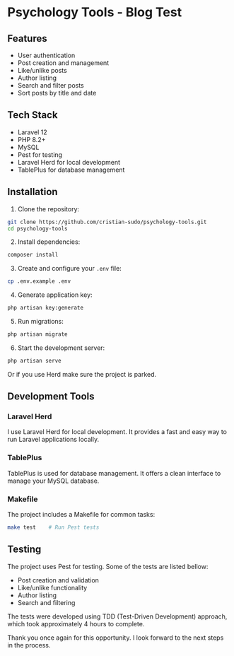 # Psychology Tools - Blog Test

## Features

- User authentication
- Post creation and management
- Like/unlike posts
- Author listing
- Search and filter posts
- Sort posts by title and date

## Tech Stack

- Laravel 12
- PHP 8.2+
- MySQL
- Pest for testing
- Laravel Herd for local development
- TablePlus for database management

## Installation

1. Clone the repository:
```bash
git clone https://github.com/cristian-sudo/psychology-tools.git
cd psychology-tools
```

2. Install dependencies:
```bash
composer install
```

3. Create and configure your `.env` file:
```bash
cp .env.example .env
```

4. Generate application key:
```bash
php artisan key:generate
```

5. Run migrations:
```bash
php artisan migrate
```

6. Start the development server:
```bash
php artisan serve
```
Or if you use Herd make sure the project is parked.

## Development Tools

### Laravel Herd
I use Laravel Herd for local development. It provides a fast and easy way to run Laravel applications locally.

### TablePlus
TablePlus is used for database management. It offers a clean interface to manage your MySQL database.

### Makefile
The project includes a Makefile for common tasks:
```bash
make test    # Run Pest tests
```

## Testing

The project uses Pest for testing. Some of the tests are listed bellow:
- Post creation and validation
- Like/unlike functionality
- Author listing
- Search and filtering

The tests were developed using TDD (Test-Driven Development) approach, which took approximately 4 hours to complete.

Thank you once again for this opportunity. I look forward to the next steps in the process.



